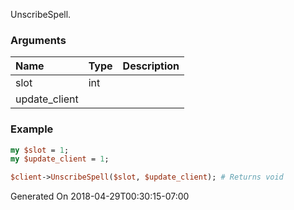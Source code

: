UnscribeSpell.
### Arguments
**Name**|**Type**|**Description**
:---|:---|:---
slot|int|
update_client||

### Example

```perl
my $slot = 1;
my $update_client = 1;

$client->UnscribeSpell($slot, $update_client); # Returns void
```


Generated On 2018-04-29T00:30:15-07:00